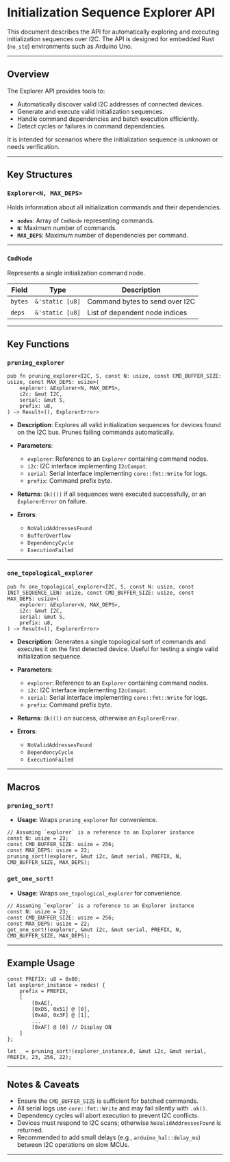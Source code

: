 # Initialization Sequence Explorer API

This document describes the API for automatically exploring and executing initialization sequences over I2C. The API is designed for embedded Rust (`no_std`) environments such as Arduino Uno.

---

## Overview

The Explorer API provides tools to:

* Automatically discover valid I2C addresses of connected devices.
* Generate and execute valid initialization sequences.
* Handle command dependencies and batch execution efficiently.
* Detect cycles or failures in command dependencies.

It is intended for scenarios where the initialization sequence is unknown or needs verification.

---

## Key Structures

### `Explorer<N, MAX_DEPS>`

Holds information about all initialization commands and their dependencies.

* **`nodes`**: Array of `CmdNode` representing commands.
* **`N`**: Maximum number of commands.
* **`MAX_DEPS`**: Maximum number of dependencies per command.

---

### `CmdNode`

Represents a single initialization command node.

| Field       | Type           | Description                      |
| ----------- | -------------- | -------------------------------- |
| `bytes`     | `&'static [u8]` | Command bytes to send over I2C   |
| `deps`      | `&'static [u8]` | List of dependent node indices   |

---

## Key Functions

### `pruning_explorer`

```rust,no_run
pub fn pruning_explorer<I2C, S, const N: usize, const CMD_BUFFER_SIZE: usize, const MAX_DEPS: usize>(
    explorer: &Explorer<N, MAX_DEPS>,
    i2c: &mut I2C,
    serial: &mut S,
    prefix: u8,
) -> Result<(), ExplorerError>
```

* **Description**: Explores all valid initialization sequences for devices found on the I2C bus. Prunes failing commands automatically.
* **Parameters**:

  * `explorer`: Reference to an `Explorer` containing command nodes.
  * `i2c`: I2C interface implementing `I2cCompat`.
  * `serial`: Serial interface implementing `core::fmt::Write` for logs.
  * `prefix`: Command prefix byte.
* **Returns**: `Ok(())` if all sequences were executed successfully, or an `ExplorerError` on failure.
* **Errors**:

  * `NoValidAddressesFound`
  * `BufferOverflow`
  * `DependencyCycle`
  * `ExecutionFailed`

---

### `one_topological_explorer`

```rust,no_run
pub fn one_topological_explorer<I2C, S, const N: usize, const INIT_SEQUENCE_LEN: usize, const CMD_BUFFER_SIZE: usize, const MAX_DEPS: usize>(
    explorer: &Explorer<N, MAX_DEPS>,
    i2c: &mut I2C,
    serial: &mut S,
    prefix: u8,
) -> Result<(), ExplorerError>
```

* **Description**: Generates a single topological sort of commands and executes it on the first detected device. Useful for testing a single valid initialization sequence.
* **Parameters**:

  * `explorer`: Reference to an `Explorer` containing command nodes.
  * `i2c`: I2C interface implementing `I2cCompat`.
  * `serial`: Serial interface implementing `core::fmt::Write` for logs.
  * `prefix`: Command prefix byte.
* **Returns**: `Ok(())` on success, otherwise an `ExplorerError`.
* **Errors**:

  * `NoValidAddressesFound`
  * `DependencyCycle`
  * `ExecutionFailed`

---

## Macros

### `pruning_sort!`

* **Usage**: Wraps `pruning_explorer` for convenience.

```rust,no_run
// Assuming `explorer` is a reference to an Explorer instance
const N: usize = 23;
const CMD_BUFFER_SIZE: usize = 256;
const MAX_DEPS: usize = 22;
pruning_sort!(explorer, &mut i2c, &mut serial, PREFIX, N, CMD_BUFFER_SIZE, MAX_DEPS);
```

### `get_one_sort!`

* **Usage**: Wraps `one_topological_explorer` for convenience.

```rust,no_run
// Assuming `explorer` is a reference to an Explorer instance
const N: usize = 23;
const CMD_BUFFER_SIZE: usize = 256;
const MAX_DEPS: usize = 22;
get_one_sort!(explorer, &mut i2c, &mut serial, PREFIX, N, CMD_BUFFER_SIZE, MAX_DEPS);
```

---

## Example Usage

```rust,no_run
const PREFIX: u8 = 0x00;
let explorer_instance = nodes! {
    prefix = PREFIX,
    [
        [0xAE],
        [0xD5, 0x51] @ [0],
        [0xA8, 0x3F] @ [1],
        ...
        [0xAF] @ [0] // Display ON
    ]
};

let _ = pruning_sort!(explorer_instance.0, &mut i2c, &mut serial, PREFIX, 23, 256, 22);
```

---

## Notes & Caveats

* Ensure the `CMD_BUFFER_SIZE` is sufficient for batched commands.
* All serial logs use `core::fmt::Write` and may fail silently with `.ok()`.
* Dependency cycles will abort execution to prevent I2C conflicts.
* Devices must respond to I2C scans; otherwise `NoValidAddressesFound` is returned.
* Recommended to add small delays (e.g., `arduino_hal::delay_ms`) between I2C operations on slow MCUs.

---
